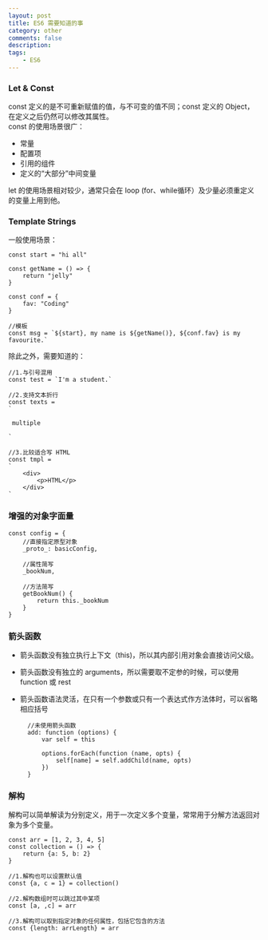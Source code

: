 ```yaml
---
layout: post
title: ES6 需要知道的事
category: other
comments: false
description: 
tags:
    - ES6
---
```


### Let & Const  
const 定义的是不可重新赋值的值，与不可变的值不同；const 定义的 Object，在定义之后仍然可以修改其属性。  
const 的使用场景很广：  
- 常量   
- 配置项  
- 引用的组件  
- 定义的“大部分”中间变量  

let 的使用场景相对较少，通常只会在 loop (for、while循环）及少量必须重定义的变量上用到他。  

### Template Strings 
一般使用场景：  

    const start = "hi all"

    const getName = () => {
        return "jelly"
    }

    const conf = {
        fav: "Coding"
    }

    //模板
    const msg = `${start}, my name is ${getName()}, ${conf.fav} is my favourite.`  

除此之外，需要知道的：  

    //1.与引号混用  
    const test = `I'm a student.`

    //2.支持文本折行
    const texts = 
    `

     multiple 

    `

    //3.比较适合写 HTML
    const tmpl = 
    `
        <div>
            <p>HTML</p>
        </div>
    `

### 增强的对象字面量  

    const config = {
        //直接指定原型对象
        _proto_: basicConfig,

        //属性简写
        _bookNum,

        //方法简写
        getBookNum() {
            return this._bookNum
        }
    }

### 箭头函数   
- 箭头函数没有独立执行上下文（this)，所以其内部引用对象会直接访问父级。  
- 箭头函数没有独立的 arguments，所以需要取不定参的时候，可以使用 function 或 rest  
- 箭头函数语法灵活，在只有一个参数或只有一个表达式作方法体时，可以省略相应括号   

        //未使用箭头函数
        add: function (options) {
            var self = this

            options.forEach(function (name, opts) {
                self[name] = self.addChild(name, opts)
            })
        }

### 解构   
解构可以简单解读为分别定义，用于一次定义多个变量，常常用于分解方法返回对象为多个变量。  

    const arr = [1, 2, 3, 4, 5]
    const collection = () => {
        return {a: 5, b: 2}
    }

    //1.解构也可以设置默认值
    const {a, c = 1} = collection()

    //2.解构数组时可以跳过其中某项
    const [a, ,c] = arr

    //3.解构可以取到指定对象的任何属性，包括它包含的方法
    const {length: arrLength} = arr

